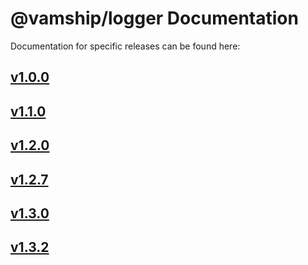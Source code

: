 # @vamship/logger Documentation

Documentation for specific releases can be found here:

## [v1.0.0](./@vamship/logger/1.0.0/index.html)
## [v1.1.0](./@vamship/logger/1.1.0/index.html)
## [v1.2.0](./@vamship/logger/1.2.0/index.html)
## [v1.2.7](./@vamship/logger/1.2.7/index.html)
## [v1.3.0](./@vamship/logger/1.3.0/index.html)
## [v1.3.2](./@vamship/logger/1.3.2/index.html)
